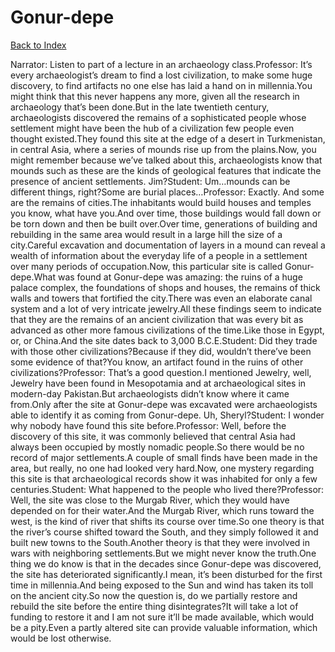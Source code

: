 # Gonur-depe
[Back to Index](https://github.com/windows10010/tpoExtractor/blog/master/README.md)

Narrator: Listen to part of a lecture in an archaeology class.Professor: It’s every archaeologist’s dream to find a lost civilization, to make some huge discovery, to find artifacts no one else has laid a hand on in millennia.You might think that this never happens any more, given all the research in archaeology that’s been done.But in the late twentieth century, archaeologists discovered the remains of a sophisticated people whose settlement might have been the hub of a civilization few people even thought existed.They found this site at the edge of a desert in Turkmenistan, in central Asia, where a series of mounds rise up from the plains.Now, you might remember because we’ve talked about this, archaeologists know that mounds such as these are the kinds of geological features that indicate the presence of ancient settlements. Jim?Student: Um…mounds can be different things, right?Some are burial places…Professor: Exactly. And some are the remains of cities.The inhabitants would build houses and temples you know, what have you.And over time, those buildings would fall down or be torn down and then be built over.Over time, generations of building and rebuilding in the same area would result in a large hill the size of a city.Careful excavation and documentation of layers in a mound can reveal a wealth of information about the everyday life of a people in a settlement over many periods of occupation.Now, this particular site is called Gonur-depe.What was found at Gonur-depe was amazing: the ruins of a huge palace complex, the foundations of shops and houses, the remains of thick walls and towers that fortified the city.There was even an elaborate canal system and a lot of very intricate jewelry.All these findings seem to indicate that they are the remains of an ancient civilization that was every bit as advanced as other more famous civilizations of the time.Like those in Egypt, or, or China.And the site dates back to 3,000 B.C.E.Student: Did they trade with those other civilizations?Because if they did, wouldn’t there’ve been some evidence of that?You know, an artifact found in the ruins of other civilizations?Professor: That’s a good question.I mentioned Jewelry, well, Jewelry have been found in Mesopotamia and at archaeological sites in modern-day Pakistan.But archaeologists didn’t know where it came from.Only after the site at Gonur-depe was excavated were archaeologists able to identify it as coming from Gonur-depe. Uh, Sheryl?Student: I wonder why nobody have found this site before.Professor: Well, before the discovery of this site, it was commonly believed that central Asia had always been occupied by mostly nomadic people.So there would be no record of major settlements.A couple of small finds have been made in the area, but really, no one had looked very hard.Now, one mystery regarding this site is that archaeological records show it was inhabited for only a few centuries.Student: What happened to the people who lived there?Professor: Well, the site was close to the Murgab River, which they would have depended on for their water.And the Murgab River, which runs toward the west, is the kind of river that shifts its course over time.So one theory is that the river’s course shifted toward the South, and they simply followed it and built new towns to the South.Another theory is that they were involved in wars with neighboring settlements.But we might never know the truth.One thing we do know is that in the decades since Gonur-depe was discovered, the site has deteriorated significantly.I mean, it’s been disturbed for the first time in millennia.And being exposed to the Sun and wind has taken its toll on the ancient city.So now the question is, do we partially restore and rebuild the site before the entire thing disintegrates?It will take a lot of funding to restore it and I am not sure it’ll be made available, which would be a pity.Even a partly altered site can provide valuable information, which would be lost otherwise. 